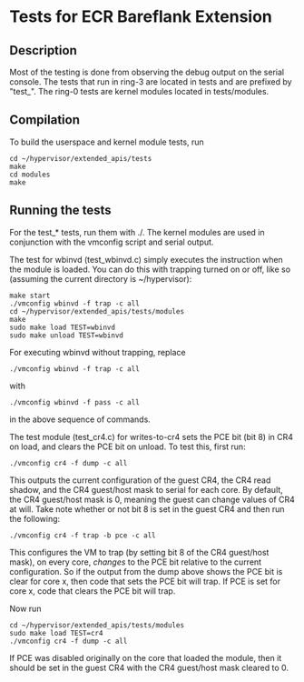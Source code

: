 # Tests for ECR Bareflank Extension

## Description
Most of the testing is done from observing the debug output
on the serial console.  The tests that run in ring-3 are located
in tests and are prefixed by "test_".  The ring-0 tests are
kernel modules located in tests/modules.

## Compilation
To build the userspace and kernel module tests, run

```
cd ~/hypervisor/extended_apis/tests
make
cd modules
make
```

## Running the tests
For the test_* tests, run them with ./<test>.  The kernel modules
are used in conjunction with the vmconfig script and serial output.

The test for wbinvd (test_wbinvd.c) simply executes the instruction
when the module is loaded.  You can do this with trapping turned on
or off, like so (assuming the current directory is ~/hypervisor):

```
make start
./vmconfig wbinvd -f trap -c all
cd ~/hypervisor/extended_apis/tests/modules
make
sudo make load TEST=wbinvd
sudo make unload TEST=wbinvd
```

For executing wbinvd without trapping, replace
```
./vmconfig wbinvd -f trap -c all
```
with
```
./vmconfig wbinvd -f pass -c all
```
in the above sequence of commands.

The test module (test_cr4.c) for writes-to-cr4 sets the PCE bit
(bit 8) in CR4 on load, and clears the PCE bit on unload. To test
this, first run:
```
./vmconfig cr4 -f dump -c all
```
This outputs the current configuration of the guest CR4, the
CR4 read shadow, and the CR4 guest/host mask to serial for each core.
By default, the CR4 guest/host mask is 0, meaning the guest can change
values of CR4 at will.  Take note whether or not bit 8 is set
in the guest CR4 and then run the following:
```
./vmconfig cr4 -f trap -b pce -c all
```
This configures the VM to trap (by setting bit 8 of the CR4 guest/host
mask), on every core, *changes* to the PCE bit relative to the current
configuration.  So if the output from the dump above shows the PCE bit
is clear for core x, then code that sets the PCE bit will trap. If
PCE is set for core x, code that clears the PCE bit will trap.

Now run
```
cd ~/hypervisor/extended_apis/tests/modules
sudo make load TEST=cr4
./vmconfig cr4 -f dump -c all
```
If PCE was disabled originally on the core that loaded the module, then
it should be set in the guest CR4 with the CR4 guest/host mask cleared to 0.



